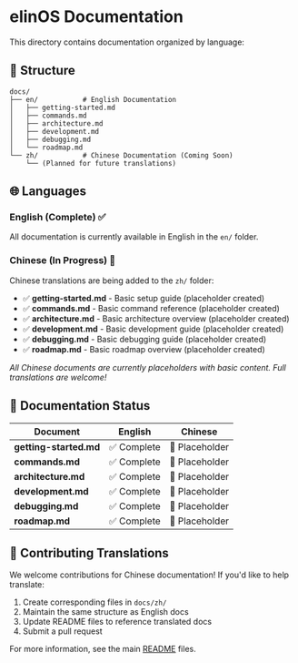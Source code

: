 # elinOS Documentation

This directory contains documentation organized by language:

## 📁 Structure

```
docs/
├── en/           # English Documentation
│   ├── getting-started.md
│   ├── commands.md
│   ├── architecture.md
│   ├── development.md
│   ├── debugging.md
│   └── roadmap.md
└── zh/           # Chinese Documentation (Coming Soon)
    └── (Planned for future translations)
```

## 🌐 Languages

### English (Complete) ✅
All documentation is currently available in English in the `en/` folder.

### Chinese (In Progress) 🚧
Chinese translations are being added to the `zh/` folder:
- ✅ **getting-started.md** - Basic setup guide (placeholder created)
- ✅ **commands.md** - Basic command reference (placeholder created)
- ✅ **architecture.md** - Basic architecture overview (placeholder created)
- ✅ **development.md** - Basic development guide (placeholder created)
- ✅ **debugging.md** - Basic debugging guide (placeholder created)
- ✅ **roadmap.md** - Basic roadmap overview (placeholder created)

*All Chinese documents are currently placeholders with basic content. Full translations are welcome!*

## 📖 Documentation Status

| Document | English | Chinese | 
|----------|---------|---------|
| **getting-started.md** | ✅ Complete | 🚧 Placeholder |
| **commands.md** | ✅ Complete | 🚧 Placeholder |
| **architecture.md** | ✅ Complete | 🚧 Placeholder |
| **development.md** | ✅ Complete | 🚧 Placeholder |
| **debugging.md** | ✅ Complete | 🚧 Placeholder |
| **roadmap.md** | ✅ Complete | 🚧 Placeholder |

## 🤝 Contributing Translations

We welcome contributions for Chinese documentation! If you'd like to help translate:

1. Create corresponding files in `docs/zh/`
2. Maintain the same structure as English docs
3. Update README files to reference translated docs
4. Submit a pull request

For more information, see the main [README](../README.md) files. 